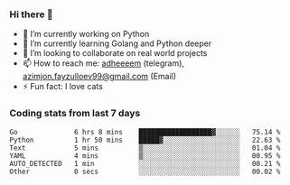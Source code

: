 ### Hi there 👋

<!--
**adheeeem/adheeeem** is a ✨ _special_ ✨ repository because its `README.md` (this file) appears on your GitHub profile.

Here are some ideas to get you started:
-->
- 🔭 I’m currently working on Python
- 🌱 I’m currently learning Golang and Python deeper
- 👯 I’m looking to collaborate on real world projects
- 📫 How to reach me: [adheeeem](https://t.me/adheeeem) (telegram), azimjon.fayzulloev99@gmail.com (Email)
- ⚡ Fun fact: I love cats 


### Coding stats from last 7 days
<!--START_SECTION:waka-->

```text
Go              6 hrs 8 mins    ██████████████████▓░░░░░░   75.14 %
Python          1 hr 50 mins    █████▓░░░░░░░░░░░░░░░░░░░   22.63 %
Text            5 mins          ▒░░░░░░░░░░░░░░░░░░░░░░░░   01.04 %
YAML            4 mins          ▒░░░░░░░░░░░░░░░░░░░░░░░░   00.95 %
AUTO_DETECTED   1 min           ░░░░░░░░░░░░░░░░░░░░░░░░░   00.21 %
Other           0 secs          ░░░░░░░░░░░░░░░░░░░░░░░░░   00.02 %
```

<!--END_SECTION:waka-->
